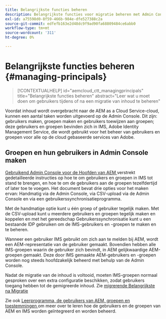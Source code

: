 ```yaml
---
title: Belangrijkste functies beheren
description: Belangrijkste functies voor migratie beheren met Admin Console
exl-id: a75598d0-8f59-466b-984e-dfe527388c2a
source-git-commit: edfefb163e2d48dc9f9ad90fa68809484ce6abb0
workflow-type: tm+mt
source-wordcount: '311'
ht-degree: 0%

---
```


# Belangrijkste functies beheren {#managing-principals}

>[!CONTEXTUALHELP]
>id="aemcloud_ctt_managingprincipals"
>title="Belangrijkste functies beheren"
>abstract="Leer wat u moet doen om gebruikers tijdens of na een migratie van inhoud te beheren"

Voordat inhoud wordt overgebracht naar de AEM as a Cloud Service-cloud, kunnen een aantal taken worden uitgevoerd op de Admin Console.  Dit zijn: gebruikers maken, groepen maken en gebruikers toewijzen aan groepen; deze gebruikers en groepen bevinden zich in IMS, Adobe Identity Management Service, die wordt gebruikt voor het beheer van gebruikers en groepen voor alle op de cloud gebaseerde services van Adobe.

## Groepen en hun gebruikers in Admin Console maken

[ Gebruikend Admin Console voor de Hoofden van AEM ](https://experienceleague.adobe.com/nl/docs/experience-manager-cloud-service/content/security/ims-support#how-to-set-up) verstrekt gedetailleerde instructies op hoe te om gebruikers en groepen in IMS tot stand te brengen, en hoe te om de gebruikers aan de groepen tezelfdertijd of later toe te voegen.  Het document bevat drie opties voor het maken ervan: Handmatig via de Admin Console, via CSV-upload via de Admin Console en via een gebruikerssynchronisatieprogramma.

Met de handmatige optie kunt u één groep of gebruiker tegelijk maken. Met de CSV-upload kunt u meerdere gebruikers en groepen tegelijk maken en koppelen en met het gereedschap Gebruikerssynchronisatie kunt u een bestaande IDP gebruiken om de IMS-gebruikers en -groepen te maken en te beheren.

Wanneer een gebruiker IMS gebruikt om zich aan te melden bij AEM, wordt een AEM-representatie van de gebruiker gemaakt.  Bovendien hebben alle IMS-groepen waarin de gebruiker zich bevindt, in AEM gelijkwaardige AEM-groepen gemaakt.  Deze door IMS gemaakte AEM-gebruikers en -groepen worden nog steeds hoofdzakelijk beheerd met behulp van de Admin Console.

Nadat de migratie van de inhoud is voltooid, moeten IMS-groepen normaal gesproken over een extra configuratie beschikken, zodat gebruikers toegang hebben tot de gemigreerde inhoud.  Zie [ migrerende Belangrijkste na Migratie ](/help/journey-migration/managing-principals-after-migration.md)

Zie ook [ Leerprogramma, de gebruikers van AEM, groepen en toestemmingen ](https://experienceleague.adobe.com/nl/docs/experience-manager-learn/cloud-service/accessing/aem-users-groups-and-permissions) om meer over te leren hoe de gebruikers en de groepen van AEM en IMS worden geïntegreerd en worden beheerd.

